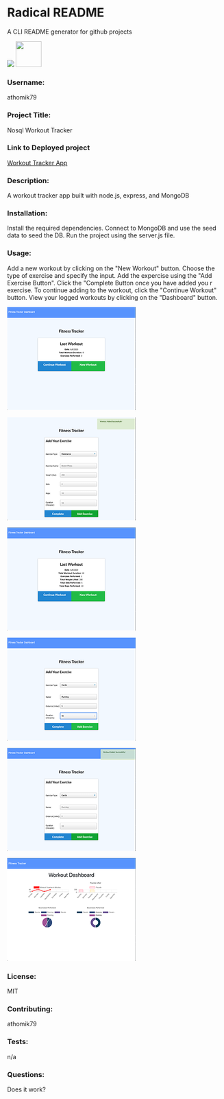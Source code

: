 # Radical README
A CLI README generator for github projects

<img src="https://img.shields.io/badge/License-MIT-yellow.svg">

<img src="https://avatars.githubusercontent.com/u/55367871?" height="60px" width="60px">

### Username:

athomik79

### Project Title:

Nosql Workout Tracker

### Link to Deployed project
[Workout Tracker App](https://intense-shore-21076.herokuapp.com/?id=5ede7894cd35c80017cc786a)

### Description:

A workout tracker app built with node.js, express, and MongoDB

### Installation:

Install the required dependencies. Connect to MongoDB and use the seed data to seed the DB. Run the project using the server.js file.

### Usage:

Add a new workout by clicking on the "New Workout" button. Choose the type of exercise and specify the input. Add the expercise using the "Add Exercise Button". Click the "Complete Button once you have added you r exercise. To continue adding to the workout, click the "Continue Workout" button. View your logged workouts by clicking on the "Dashboard" button.

![Home](https://github.com/athomik79/Nosql-Workout-Tracker/blob/master/public/img/screenshot_1_300.png)

![Add1](https://github.com/athomik79/Nosql-Workout-Tracker/blob/master/public/img/screenshot_2_300.png)

![Added](https://github.com/athomik79/Nosql-Workout-Tracker/blob/master/public/img/screenshot_3_300.png)

![Continue](https://github.com/athomik79/Nosql-Workout-Tracker/blob/master/public/img/screenshot_4_300.png)

![Updating](https://github.com/athomik79/Nosql-Workout-Tracker/blob/master/public/img/screenshot_5_300.png)

![Dashboard](https://github.com/athomik79/Nosql-Workout-Tracker/blob/master/public/img/screenshot_6_300.png)


### License:

MIT

### Contributing:

athomik79

### Tests:

n/a

### Questions:

Does it work?

